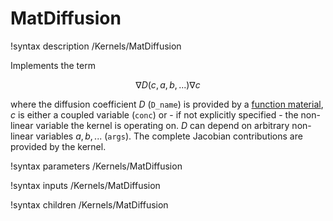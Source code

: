 
# MatDiffusion
!syntax description /Kernels/MatDiffusion

Implements the term

$$
\nabla D(c,a,b,...) \nabla c
$$

where the diffusion coefficient $D$ (`D_name`) is provided by a
[function material](FunctionMaterials.md), $c$ is either a coupled variable (`conc`)
or - if not explicitly specified - the non-linear variable the kernel is operating on.
$D$ can depend on arbitrary non-linear variables $a,b,...$ (`args`).
The complete Jacobian contributions are provided by the kernel.

!syntax parameters /Kernels/MatDiffusion

!syntax inputs /Kernels/MatDiffusion

!syntax children /Kernels/MatDiffusion
